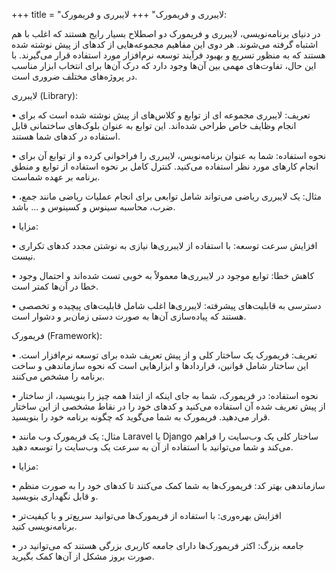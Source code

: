 +++
title = "لایبرری و فریمورک"
+++
لایبرری و فریمورک:

در دنیای برنامه‌نویسی، لایبرری و فریمورک دو اصطلاح بسیار رایج هستند که اغلب با هم اشتباه گرفته می‌شوند. هر دوی این مفاهیم مجموعه‌هایی از کدهای از پیش نوشته شده هستند که به منظور تسریع و بهبود فرآیند توسعه نرم‌افزار مورد استفاده قرار می‌گیرند. با این حال، تفاوت‌های مهمی بین آن‌ها وجود دارد که درک آن‌ها برای انتخاب ابزار مناسب در پروژه‌های مختلف ضروری است.

لایبرری (Library):

• تعریف: لایبرری مجموعه ای از توابع و کلاس‌های از پیش نوشته شده است که برای انجام وظایف خاص طراحی شده‌اند. این توابع به عنوان بلوک‌های ساختمانی قابل استفاده در کدهای شما هستند.

• نحوه استفاده: شما به عنوان برنامه‌نویس، لایبرری را فراخوانی کرده و از توابع آن برای انجام کارهای مورد نظر استفاده می‌کنید. کنترل کامل بر نحوه استفاده از توابع و منطق برنامه بر عهده شماست.

• مثال: یک لایبرری ریاضی می‌تواند شامل توابعی برای انجام عملیات ریاضی مانند جمع، ضرب، محاسبه سینوس و کسینوس و ... باشد.

• مزایا:

   • افزایش سرعت توسعه: با استفاده از لایبرری‌ها نیازی به نوشتن مجدد کدهای تکراری نیست.

   • کاهش خطا: توابع موجود در لایبرری‌ها معمولاً به خوبی تست شده‌اند و احتمال وجود خطا در آن‌ها کمتر است.

   • دسترسی به قابلیت‌های پیشرفته: لایبرری‌ها اغلب شامل قابلیت‌های پیچیده و تخصصی هستند که پیاده‌سازی آن‌ها به صورت دستی زمان‌بر و دشوار است.

فریمورک (Framework):

• تعریف: فریمورک یک ساختار کلی و از پیش تعریف شده برای توسعه نرم‌افزار است. این ساختار شامل قوانین، قراردادها و ابزارهایی است که نحوه سازماندهی و ساخت برنامه را مشخص می‌کنند.

• نحوه استفاده: در فریمورک، شما به جای اینکه از ابتدا همه چیز را بنویسید، از ساختار از پیش تعریف شده آن استفاده می‌کنید و کدهای خود را در نقاط مشخصی از این ساختار قرار می‌دهید. فریمورک به شما می‌گوید که چگونه برنامه خود را بنویسید.

• مثال: یک فریمورک وب مانند Laravel یا Django ساختار کلی یک وب‌سایت را فراهم می‌کند و شما می‌توانید با استفاده از آن به سرعت یک وب‌سایت را توسعه دهید.

• مزایا:

   • سازماندهی بهتر کد: فریمورک‌ها به شما کمک می‌کنند تا کدهای خود را به صورت منظم و قابل نگهداری بنویسید.

   • افزایش بهره‌وری: با استفاده از فریمورک‌ها می‌توانید سریع‌تر و با کیفیت‌تر برنامه‌نویسی کنید.

   • جامعه بزرگ: اکثر فریمورک‌ها دارای جامعه کاربری بزرگی هستند که می‌توانید در صورت بروز مشکل از آن‌ها کمک بگیرید.
   